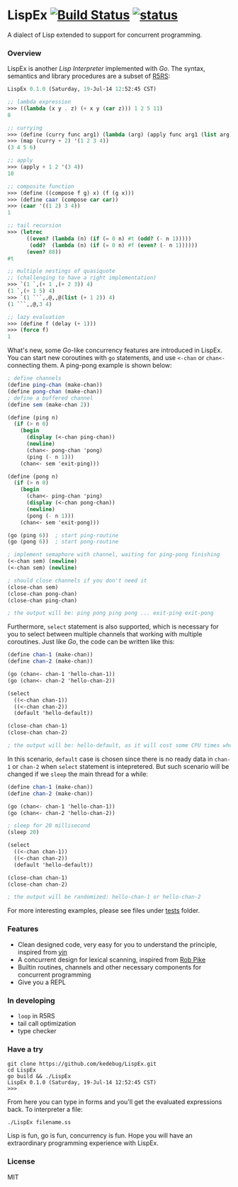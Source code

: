 LispEx [![Build Status](https://travis-ci.org/kedebug/LispEx.svg?branch=master)](https://travis-ci.org/kedebug/LispEx) [![status](https://sourcegraph.com/api/repos/github.com/kedebug/LispEx/.badges/status.png)](https://sourcegraph.com/github.com/kedebug/LispEx)
======
A dialect of Lisp extended to support for concurrent programming.


### Overview
LispEx is another *Lisp Interpreter* implemented with *Go*. The syntax, semantics and library procedures are a subset of [R5RS](http://www.schemers.org/Documents/Standards/R5RS/):

```ss
LispEx 0.1.0 (Saturday, 19-Jul-14 12:52:45 CST)

;; lambda expression
>>> ((lambda (x y . z) (+ x y (car z))) 1 2 5 11)
8

;; currying
>>> (define (curry func arg1) (lambda (arg) (apply func arg1 (list arg))))
>>> (map (curry + 2) '(1 2 3 4))
(3 4 5 6)

;; apply
>>> (apply + 1 2 '(3 4))
10

;; composite function
>>> (define ((compose f g) x) (f (g x)))
>>> (define caar (compose car car))
>>> (caar '((1 2) 3 4))
1

;; tail recursion 
>>> (letrec 
      ((even? (lambda (n) (if (= 0 n) #t (odd? (- n 1)))))
       (odd?  (lambda (n) (if (= 0 n) #f (even? (- n 1))))))
      (even? 88))
#t

;; multiple nestings of quasiquote 
;; (challenging to have a right implementation)
>>> `(1 `,(+ 1 ,(+ 2 3)) 4)
(1 `,(+ 1 5) 4)
>>> `(1 ```,,@,,@(list (+ 1 2)) 4)
(1 ```,,@,3 4)

;; lazy evaluation
>>> (define f (delay (+ 1)))
>>> (force f)
1
```

What's new, some *Go*-like concurrency features are introduced in LispEx. You can start new coroutines with `go` statements, and use `<-chan` or `chan<-` connecting them. A ping-pong example is shown below:

```ss
; define channels
(define ping-chan (make-chan))
(define pong-chan (make-chan))
; define a buffered channel
(define sem (make-chan 2))

(define (ping n)
  (if (> n 0)
    (begin
      (display (<-chan ping-chan))
      (newline)
      (chan<- pong-chan 'pong)
      (ping (- n 1)))
    (chan<- sem 'exit-ping)))

(define (pong n)
  (if (> n 0)
    (begin
      (chan<- ping-chan 'ping)
      (display (<-chan pong-chan))
      (newline)
      (pong (- n 1)))
    (chan<- sem 'exit-pong)))

(go (ping 6))  ; start ping-routine
(go (pong 6))  ; start pong-routine

; implement semaphore with channel, waiting for ping-pong finishing
(<-chan sem) (newline)
(<-chan sem) (newline)

; should close channels if you don't need it
(close-chan sem)
(close-chan pong-chan)
(close-chan ping-chan)

; the output will be: ping pong ping pong ... exit-ping exit-pong
```

Furthermore, `select` statement is also supported, which is necessary for you to select between multiple channels that working with multiple coroutines. Just like *Go*, the code can be written like this:

```ss
(define chan-1 (make-chan))
(define chan-2 (make-chan))

(go (chan<- chan-1 'hello-chan-1))
(go (chan<- chan-2 'hello-chan-2))

(select
  ((<-chan chan-1))
  ((<-chan chan-2))
  (default 'hello-default))

(close-chan chan-1)
(close-chan chan-2)

; the output will be: hello-default, as it will cost some CPU times when a coroutine is lanuched.
```

In this scenario, `default` case is chosen since there is no ready data in `chan-1` or `chan-2` when `select` statement is intepretered. But such scenario will be changed if we `sleep` the main thread for a while:

```ss
(define chan-1 (make-chan))
(define chan-2 (make-chan))

(go (chan<- chan-1 'hello-chan-1))
(go (chan<- chan-2 'hello-chan-2))

; sleep for 20 millisecond
(sleep 20)

(select
  ((<-chan chan-1))
  ((<-chan chan-2))
  (default 'hello-default))

(close-chan chan-1)
(close-chan chan-2)

; the output will be randomized: hello-chan-1 or hello-chan-2
```

For more interesting examples, please see files under [tests](/tests) folder.


### Features
- Clean designed code, very easy for you to understand the principle, inspired from [yin](https://github.com/yinwang0/yin)
- A concurrent design for lexical scanning, inspired from [Rob Pike](http://cuddle.googlecode.com/hg/talk/lex.html#title-slide)
- Builtin routines, channels and other necessary components for concurrent programming
- Give you a REPL

### In developing
- `loop` in R5RS
- tail call optimization
- type checker


### Have a try
```
git clone https://github.com/kedebug/LispEx.git
cd LispEx
go build && ./LispEx
LispEx 0.1.0 (Saturday, 19-Jul-14 12:52:45 CST)
>>> 
```
From here you can type in forms and you'll get the evaluated expressions back. To interpreter a file:
```
./LispEx filename.ss
```
Lisp is fun, go is fun, concurrency is fun. Hope you will have an extraordinary programming experience with LispEx.

### License
MIT
